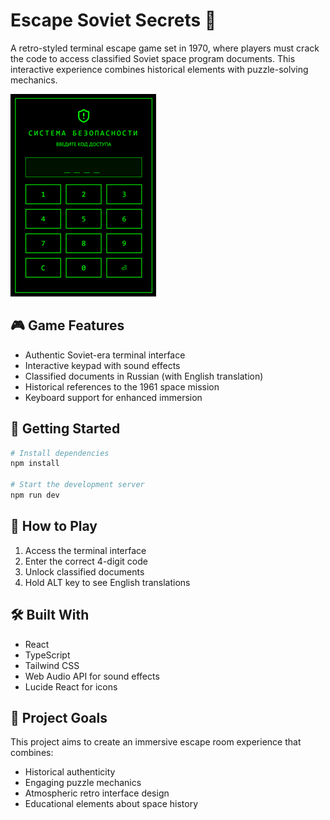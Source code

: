 # Escape Soviet Secrets 🔐

A retro-styled terminal escape game set in 1970, where players must crack the code to access classified Soviet space program documents. This interactive experience combines historical elements with puzzle-solving mechanics.

![Soviet Terminal](./images/terminal-screenshot.png)

## 🎮 Game Features

- Authentic Soviet-era terminal interface
- Interactive keypad with sound effects
- Classified documents in Russian (with English translation)
- Historical references to the 1961 space mission
- Keyboard support for enhanced immersion

## 🚀 Getting Started

```bash
# Install dependencies
npm install

# Start the development server
npm run dev
```

## 🔑 How to Play

1. Access the terminal interface
2. Enter the correct 4-digit code
3. Unlock classified documents
4. Hold ALT key to see English translations

## 🛠 Built With

- React
- TypeScript
- Tailwind CSS
- Web Audio API for sound effects
- Lucide React for icons

## 🎯 Project Goals

This project aims to create an immersive escape room experience that combines:
- Historical authenticity
- Engaging puzzle mechanics
- Atmospheric retro interface design
- Educational elements about space history

